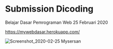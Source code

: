 # Submission Dicoding
Belajar Dasar Pemrograman Web 
25 Februari 2020

https://mywebdasar.herokuapp.com/

![Screenshot_2020-02-25 Mysersan](https://user-images.githubusercontent.com/60083537/75234513-4f72a300-57ed-11ea-9206-36f8b71f91e2.png)
